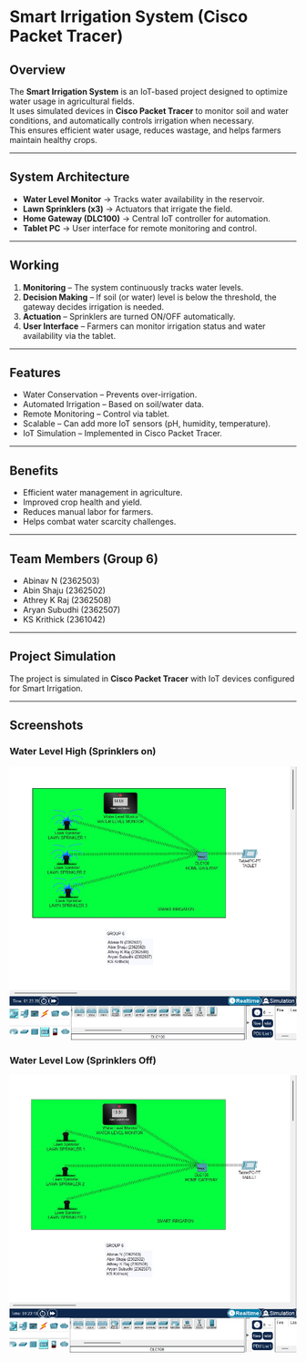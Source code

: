 # Smart Irrigation System (Cisco Packet Tracer)

## Overview
The **Smart Irrigation System** is an IoT-based project designed to optimize water usage in agricultural fields.  
It uses simulated devices in **Cisco Packet Tracer** to monitor soil and water conditions, and automatically controls irrigation when necessary.  
This ensures efficient water usage, reduces wastage, and helps farmers maintain healthy crops.

---

## System Architecture
- **Water Level Monitor** → Tracks water availability in the reservoir.  
- **Lawn Sprinklers (x3)** → Actuators that irrigate the field.  
- **Home Gateway (DLC100)** → Central IoT controller for automation.  
- **Tablet PC** → User interface for remote monitoring and control.  

---

## Working
1. **Monitoring** – The system continuously tracks water levels.  
2. **Decision Making** – If soil (or water) level is below the threshold, the gateway decides irrigation is needed.  
3. **Actuation** – Sprinklers are turned ON/OFF automatically.  
4. **User Interface** – Farmers can monitor irrigation status and water availability via the tablet.  

---

## Features
- Water Conservation – Prevents over-irrigation.  
- Automated Irrigation – Based on soil/water data.  
- Remote Monitoring – Control via tablet.  
- Scalable – Can add more IoT sensors (pH, humidity, temperature).  
- IoT Simulation – Implemented in Cisco Packet Tracer.  

---

## Benefits
- Efficient water management in agriculture.  
- Improved crop health and yield.  
- Reduces manual labor for farmers.  
- Helps combat water scarcity challenges.  

---

## Team Members (Group 6)
- Abinav N (2362503)  
- Abin Shaju (2362502)  
- Athrey K Raj (2362508)  
- Aryan Subudhi (2362507)  
- KS Krithick (2361042)

---

## Project Simulation
The project is simulated in **Cisco Packet Tracer** with IoT devices configured for Smart Irrigation.  

---

## Screenshots

### Water Level High (Sprinklers on)
![Water Level High](images/smart_irrigation_high.jpeg)

### Water Level Low (Sprinklers Off)
![Water Level Low](images/smart_irrigation_low.jpeg)
